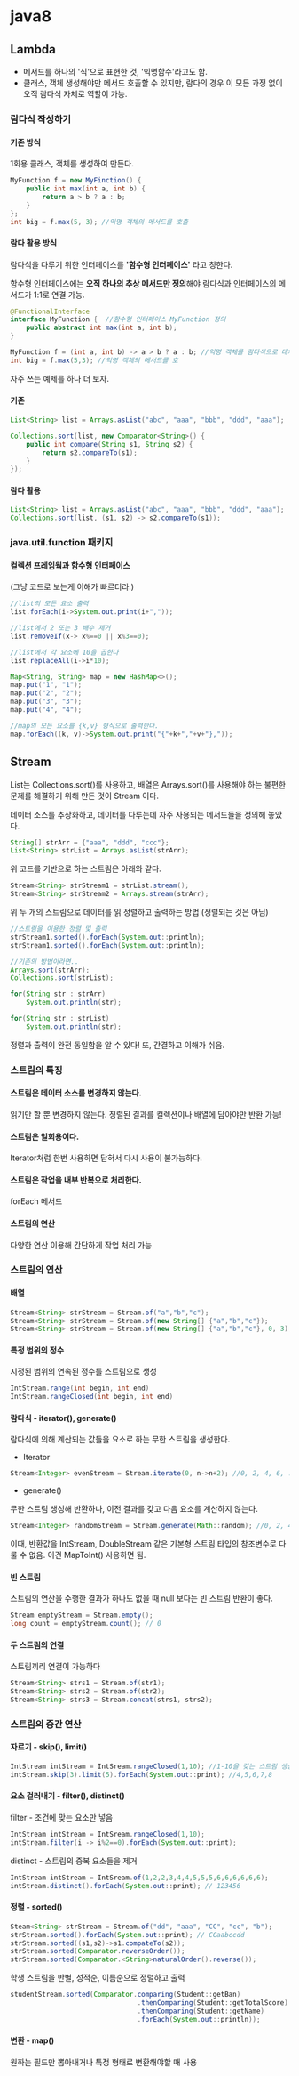 # java8

## Lambda
- 메서드를 하나의 '식'으로 표현한 것, '익명함수'라고도 함.
- 클래스, 객체 생성해야만 메서드 호출할 수 있지만, 람다의 경우 이 모든 과정 없이 오직 람다식 자체로 역할이 가능. 
### 람다식 작성하기
#### 기존 방식
1회용 클래스, 객체를 생성하여 만든다. 
````java
MyFunction f = new MyFinction() {
    public int max(int a, int b) {
        return a > b ? a : b;
    }
};
int big = f.max(5, 3); //익명 객체의 메서드를 호출
````

#### 람다 활용 방식
람다식을 다루기 위한 인터페이스를 **'함수형 인터페이스'** 라고 칭한다.

함수형 인터페이스에는 **오직 하나의 추상 메서드만 정의**해야 람다식과 인터페이스의 메서드가 1:1로 연결 가능.
     
````java
@FunctionalInterface
interface MyFunction {  //함수형 인터페이스 MyFunction 정의
    public abstract int max(int a, int b);
}
````
````java
MyFunction f = (int a, int b) -> a > b ? a : b; //익명 객체를 람다식으로 대체
int big = f.max(5,3); //익명 객체의 메서드를 호
````

자주 쓰는 예제를 하나 더 보자.
#### 기존
````java
List<String> list = Arrays.asList("abc", "aaa", "bbb", "ddd", "aaa");

Collections.sort(list, new Comparator<String>() {
    public int compare(String s1, String s2) {
        return s2.compareTo(s1);
    }
});
````

#### 람다 활용
````java
List<String> list = Arrays.asList("abc", "aaa", "bbb", "ddd", "aaa");
Collections.sort(list, (s1, s2) -> s2.compareTo(s1));
````
### java.util.function 패키지
#### 컬렉션 프레임웍과 함수형 인터페이스
(그냥 코드로 보는게 이해가 빠르더라.)

````java
//list의 모든 요소 출력
list.forEach(i->System.out.print(i+","));

//list에서 2 또는 3 배수 제거
list.removeIf(x-> x%==0 || x%3==0);

//list에서 각 요소에 10을 곱한다
list.replaceAll(i->i*10);

Map<String, String> map = new HashMap<>();
map.put("1", "1");
map.put("2", "2");
map.put("3", "3");
map.put("4", "4");

//map의 모든 요소를 {k,v} 형식으로 출력한다.
map.forEach((k, v)->System.out.print("{"+k+","+v+"},"));
````

## Stream
List는 Collections.sort()를 사용하고, 배열은 Arrays.sort()를 사용해야 하는 불편한 문제를 해결하기 위해 만든 것이 Stream 이다.

데이터 소스를 추상화하고, 데이터를 다루는데 자주 사용되는 메서드들을 정의해 놓았다.

````java
String[] strArr = {"aaa", "ddd", "ccc"};
List<String> strList = Arrays.asList(strArr);
````
위 코드를 기반으로 하는 스트림은 아래와 같다.
````java
Stream<String> strStream1 = strList.stream();
Stream<String> strStream2 = Arrays.stream(strArr);
````
위 두 개의 스트림으로 데이터를 읽 정렬하고 출력하는 방법 (정렬되는 것은 아님) 
````java
//스트림을 이용한 정렬 및 출력
strStream1.sorted().forEach(System.out::println);
strStream1.sorted().forEach(System.out::println);

//기존의 방법이라면..
Arrays.sort(strArr);
Collections.sort(strList);

for(String str : strArr)
    System.out.println(str);

for(String str : strList)
    System.out.println(str);
````
정렬과 출력이 완전 동일함을 알 수 있다! 또, 간결하고 이해가 쉬움.

### 스트림의 특징
#### 스트림은 데이터 소스를 변경하지 않는다.
읽기만 할 뿐 변경하지 않는다. 정렬된 결과를 컬렉션이나 배열에 담아야만 반환 가능!
#### 스트림은 일회용이다.
Iterator처럼 한번 사용하면 닫혀서 다시 사용이 불가능하다.
#### 스트림은 작업을 내부 반복으로 처리한다.
forEach 메서드
#### 스트림의 연산
다양한 연산 이용해 간단하게 작업 처리 가능

### 스트림의 연산
#### 배열
````java
Stream<String> strStream = Stream.of("a","b","c");
Stream<String> strStream = Stream.of(new String[] {"a","b","c"});
Stream<String> strStream = Stream.of(new String[] {"a","b","c"}, 0, 3); // int startInclusive, int endExclusive
````
#### 특정 범위의 정수
지정된 범위의 연속된 정수를 스트림으로 생성
````java
IntStream.range(int begin, int end)
IntStream.rangeClosed(int begin, int end)
````
#### 람다식 - iterator(), generate()
람다식에 의해 계산되는 값들을 요소로 하는 무한 스트림을 생성한다.

- Iterator
````java
Stream<Integer> evenStream = Stream.iterate(0, n->n+2); //0, 2, 4, 6, ...
````
- generate()

무한 스트림 생성해 반환하나, 이전 결과를 갖고 다음 요소를 계산하지 않는다.
````java
Stream<Integer> randomStream = Stream.generate(Math::random); //0, 2, 4, 6, ...
````
이때, 반환값을 IntStream, DoubleStream 같은 기본형 스트림 타입의 참조변수로 다룰 수 없음. 이건 MapToInt() 사용하면 됨.

#### 빈 스트림
스트림의 연산을 수행한 결과가 하나도 없을 때 null 보다는 빈 스트림 반환이 좋다.
````java
Stream emptyStream = Stream.empty();
long count = emptyStream.count(); // 0
````

#### 두 스트림의 연결
스트림끼리 연결이 가능하다
````java
Stream<String> strs1 = Stream.of(str1);
Stream<String> strs2 = Stream.of(str2);
Stream<String> strs3 = Stream.concat(strs1, strs2);
````
### 스트림의 중간 연산
#### 자르기 - skip(), limit()
````java
IntStream intStream = IntSream.rangeClosed(1,10); //1-10을 갖는 스트림 생성
intStream.skip(3).limit(5).forEach(System.out::print); //4,5,6,7,8
````
#### 요소 걸러내기 - filter(), distinct()
filter - 조건에 맞는 요소만 넣음
````java
IntStream intStream = IntSream.rangeClosed(1,10);
intStream.filter(i -> i%2==0).forEach(System.out::print);
````
distinct - 스트림의 중복 요소들을 제거
````java
IntStream intStream = IntSream.of(1,2,2,3,4,4,5,5,5,6,6,6,6,6,6);
intStream.distinct().forEach(System.out::print); // 123456
````
#### 정렬 - sorted()
````java
Steam<String> strStream = Stream.of("dd", "aaa", "CC", "cc", "b");
strStream.sorted().forEach(System.out::print); // CCaabccdd
strStream.sorted((s1,s2)->s1.compateTo(s2));
strStream.sorted(Comparator.reverseOrder());
strStream.sorted(Comparator.<String>naturalOrder().reverse());
````
학생 스트림을 반별, 성적순, 이름순으로 정렬하고 출력
````java
studentStream.sorted(Comparator.comparing(Student::getBan)
                                .thenComparing(Student::getTotalScore)
                                .thenComparing(Student::getName)
                                .forEach(System.out::println));
````
#### 변환 - map()
원하는 필드만 뽑아내거나 특정 형태로 변환해야할 때 사용

